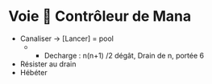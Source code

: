 # Voie  Contrôleur de Mana

* Canaliser -&gt; \[Lancer\] = pool
  * + Decharge : n\(n+1\) /2 dégât, Drain de n, portée 6
* Résister au drain
* Hébéter

